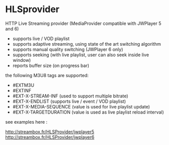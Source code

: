 HLSprovider
===========

HTTP Live Streaming provider (MediaProvider compatible with JWPlayer 5 and 6)

* supports live / VOD playlist
* supports adaptive streaming, using state of the art switching algorithm
* supports manual quality switching (JWPlayer 6 only)
* supports seeking (with live playlist, user can also seek inside live window)
* reports buffer size (on progress bar)

the following M3U8 tags are supported: 

* #EXTM3U
* #EXTINF
* #EXT-X-STREAM-INF (used to support multiple bitrate)
* #EXT-X-ENDLIST (supports live / event / VOD playlist)
* #EXT-X-MEDIA-SEQUENCE (value is used for live playlist update)
* #EXT-X-TARGETDURATION (value is used as live playlist reload interval)



see examples here :

http://streambox.fr/HLSProvider/jwplayer5<br>
http://streambox.fr/HLSProvider/jwplayer6
